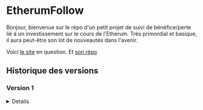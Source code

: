 # EtherumFollow

Bonjour, bienvenue sur le répo d'un petit projet de suivi de bénéfice/perte lié à un investissement sur le cours de l'Etherum. Très primordial et basique, il aura peut-être son lot de nouveautés dans l'avenir.

Voici [le site](https://etherumfollow.alexandre-richard.fr/) en question.
Et [son répo](https://github.com/Alexandre-RICHARD/EtherumFollow)

## Historique des versions

### Version 1

<details>

### 1.0.0 `5 août 2023`

-   Création du repo unique pour ce projet et premier commit

### 1.0.1 `5 août 2023`

-   Petite correction du Readme

### 1.0.2 `12 août 2023`

-   Finiolage de petits détails pour la mise en prod commune avec tous les autres projets
-   Rajout d'un htaccess pour bien gérer l'accès à l'index.html une fois hébergé
-   Rajout du htaccess au .gitignore
-   Remaniement du webpack.config.js, du package.json et du readme.md
-   Changement du favicon

### 1.0.3 `13 août 2023`

-   Retrait de dotenv-webpack, inutile pour ce projet
-   Mise à jour des packages npm
-   Rajout d'un script pnpm pour mettre à jour plus facilement les dépendances

### 1.0.4 `18 août 2023`

-   Rajout de deux lignes de configurations pour webpack et vueJS

### 1.0.5 `21 août 2023`

-   Maintenant que j'ai récupéré le nom de domaine, actualisation de tous les liens sortant
-   Mise à jour des packages npm

</details>